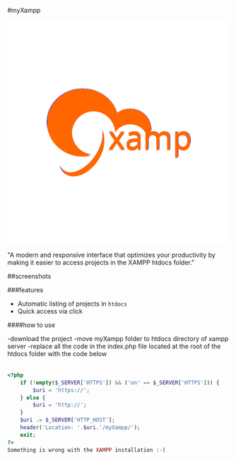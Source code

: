 
#myXampp

![image](textLogo.svg)

"A modern and responsive interface that optimizes your productivity by making it easier to access projects in the XAMPP htdocs folder."



##screenshots


###features

- Automatic listing of projects in `htdocs`
- Quick access via click

####how to use

-download the project
-move myXampp folder to htdocs directory of xampp server
-replace all the code in the index.php file located at the root of the htdocs folder with the code below

```php

<?php
	if (!empty($_SERVER['HTTPS']) && ('on' == $_SERVER['HTTPS'])) {
		$uri = 'https://';
	} else {
		$uri = 'http://';
	}
	$uri .= $_SERVER['HTTP_HOST'];
	header('Location: '.$uri.'/myXampp/');
	exit;
?>
Something is wrong with the XAMPP installation :-(
```
